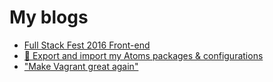 # My blogs
- [Full Stack Fest 2016 Front-end](./full-stack-fest-2016.md)
- [:rocket: Export and import my Atoms packages & configurations](./atom-export-packages-confs.md)
- ["Make Vagrant great again" ](./trump-vagrant)
